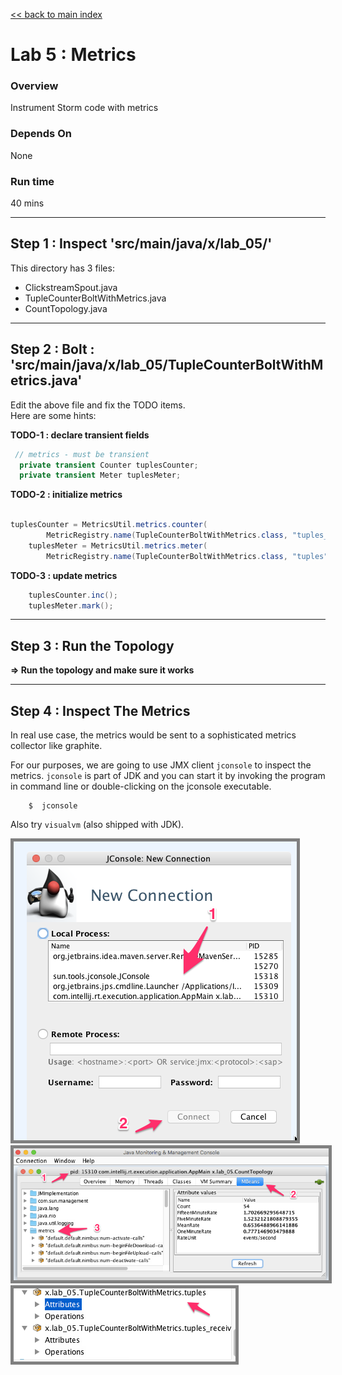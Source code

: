 <link rel='stylesheet' href='../assets/css/main.css'/>

[<< back to main index](../README.md) 

Lab 5 : Metrics
===============

### Overview
Instrument Storm code with metrics

### Depends On 
None

### Run time
40 mins


---------
Step 1 :   Inspect 'src/main/java/x/lab_05/'
---------
This directory has 3 files:
* ClickstreamSpout.java
* TupleCounterBoltWithMetrics.java
* CountTopology.java
 
---------------------------
Step 2 :   Bolt : 'src/main/java/x/lab_05/TupleCounterBoltWithMetrics.java'
---------------------------
Edit the above file and fix the TODO items.  
Here are some hints:

**TODO-1 : declare transient fields**
```java
 // metrics - must be transient
  private transient Counter tuplesCounter;
  private transient Meter tuplesMeter;
```

**TODO-2 : initialize metrics**
```java

tuplesCounter = MetricsUtil.metrics.counter(
        MetricRegistry.name(TupleCounterBoltWithMetrics.class, "tuples_received"));
    tuplesMeter = MetricsUtil.metrics.meter(
        MetricRegistry.name(TupleCounterBoltWithMetrics.class, "tuples"));
```


**TODO-3 : update metrics**
```java
    tuplesCounter.inc();
    tuplesMeter.mark();

```

---------
Step 3 :   Run the Topology
---------
**=> Run the topology and make sure it works**


---------
Step 4 :   Inspect The Metrics
---------
In real use case, the metrics would be sent to a sophisticated metrics collector like graphite.

For our purposes, we are going to use JMX client `jconsole` to inspect the metrics.   `jconsole` is part of JDK and you can start it by invoking the program in command line or double-clicking on the jconsole executable.

```
    $  jconsole
```

Also try `visualvm`  (also shipped with JDK).  

<img src="../assets/images/5a.png" style="border: 5px solid grey ; max-width:100%;"  /> 
<img src="../assets/images/5b.png" style="border: 5px solid grey ; max-width:100%;" /> 
<img src="../assets/images/5c.png" style="border: 5px solid grey ; max-width:100%;" /> 
